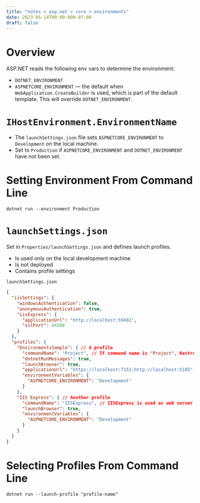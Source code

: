 ```yaml
---
title: "notes > asp.net > core > environments"
date: 2023-05-14T00:00:000-07:00
draft: false
---
```


# Overview
ASP.NET reads the following env vars to determine the environment:
- `DOTNET_ENVIRONMENT`
- `ASPNETCORE_ENVIRONMENT` — the default when `WebApplication.CreateBuilder` is used, which is part of the default template.  This will override `DOTNET_ENVIRONMENT`.
	
# `IHostEnvironment.EnvironmentName`
- The `launchSettings.json` file sets `ASPNETCORE_ENVIRONMENT` to `Development` on the local machine.
- Set to `Production` if `ASPNETCORE_ENVIRONMENT` and `DOTNET_ENVIRONMENT` have not been set.

# Setting Environment From Command Line
`dotnet run --environment Production`

# `launchSettings.json`
Set in `Properties/launchSettings.json` and defines launch profiles.
- Is used only on the local development machine
- Is not deployed
- Contains profile settings

`launchSettings.json`
```json
{
  "iisSettings": {
    "windowsAuthentication": false,
    "anonymousAuthentication": true,
    "iisExpress": {
      "applicationUrl": "http://localhost:59481",
      "sslPort": 44308
    }
  },
  "profiles": {
    "EnvironmentsSample": { // A profile
      "commandName": "Project", // If command name is "Project", Kestrel is used as web server
      "dotnetRunMessages": true,
      "launchBrowser": true,
      "applicationUrl": "https://localhost:7152;http://localhost:5105",
      "environmentVariables": {
        "ASPNETCORE_ENVIRONMENT": "Development"
      }
    },
    "IIS Express": { // Another profile
      "commandName": "IISExpress", // IISExpress is used as web server
      "launchBrowser": true,
      "environmentVariables": {
        "ASPNETCORE_ENVIRONMENT": "Development"
      }
    }
  }
}
```

# Selecting Profiles From Command Line
`dotnet run --launch-profile "profile-name"`
